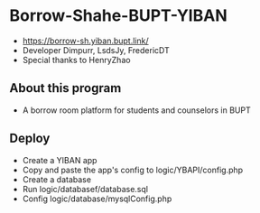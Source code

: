 # Borrow-Shahe-BUPT-YIBAN

* https://borrow-sh.yiban.bupt.link/
* Developer Dimpurr, LsdsJy, FredericDT
* Special thanks to HenryZhao

## About this program

* A borrow room platform for students and counselors in BUPT

## Deploy

* Create a YIBAN app
* Copy and paste the app's config to logic/YBAPI/config.php
* Create a database
* Run logic/databasef/database.sql
* Config logic/database/mysqlConfig.php
